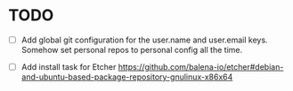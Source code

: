 # TODO

- [ ] Add global git configuration for the user.name and user.email keys. Somehow set personal repos to personal config all the time.
- [ ] Add install task for Etcher https://github.com/balena-io/etcher#debian-and-ubuntu-based-package-repository-gnulinux-x86x64

